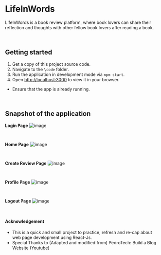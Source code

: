 # LifeInWords

LifeInWords is a book review platform, where book lovers can share their reflection and thoughts with other fellow book lovers after reading a book. 

<br>

## Getting started
1. Get a copy of this project source code. 
2. Navigate to the `\code` folder. 
3. Run the application in development mode via `npm start`.
4. Open [http://localhost:3000](http://localhost:3000) to view it in your browser.
  * Ensure that the app is already running.

<br>

## Snapshot of the application
**Login Page**
![image](https://github.com/Py0000/LifeInWords/tree/main/docs/login.JPG)

<br>

**Home Page**
![image](https://github.com/Py0000/LifeInWords/tree/main/docs/home.JPG)

<br>

**Create Review Page**
![image](https://github.com/Py0000/LifeInWords/tree/main/docs/add.JPG)

<br>

**Profile Page**
![image](https://github.com/Py0000/LifeInWords/tree/main/docs/profile.JPG)

<br>

**Logout Page**
![image](https://github.com/Py0000/LifeInWords/tree/main/docs/logout.JPG)

<br>

#### Acknowledgement
* This is a quick and small project to practice, refresh and re-cap about web page development using React-Js. 
* Special Thanks to (Adapted and modified from) PedroTech: Build a Blog Website (Youtube)